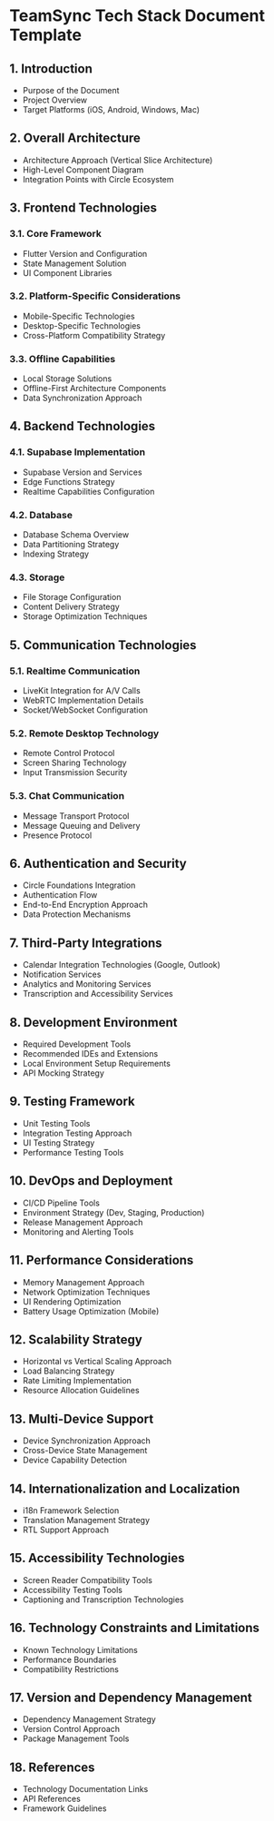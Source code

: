 # TeamSync Tech Stack Document Template

## 1. Introduction
   - Purpose of the Document
   - Project Overview
   - Target Platforms (iOS, Android, Windows, Mac)

## 2. Overall Architecture
   - Architecture Approach (Vertical Slice Architecture)
   - High-Level Component Diagram
   - Integration Points with Circle Ecosystem

## 3. Frontend Technologies
   ### 3.1. Core Framework
   - Flutter Version and Configuration
   - State Management Solution
   - UI Component Libraries

   ### 3.2. Platform-Specific Considerations
   - Mobile-Specific Technologies
   - Desktop-Specific Technologies
   - Cross-Platform Compatibility Strategy

   ### 3.3. Offline Capabilities
   - Local Storage Solutions
   - Offline-First Architecture Components
   - Data Synchronization Approach

## 4. Backend Technologies
   ### 4.1. Supabase Implementation
   - Supabase Version and Services
   - Edge Functions Strategy
   - Realtime Capabilities Configuration

   ### 4.2. Database
   - Database Schema Overview
   - Data Partitioning Strategy
   - Indexing Strategy

   ### 4.3. Storage
   - File Storage Configuration
   - Content Delivery Strategy
   - Storage Optimization Techniques

## 5. Communication Technologies
   ### 5.1. Realtime Communication
   - LiveKit Integration for A/V Calls
   - WebRTC Implementation Details
   - Socket/WebSocket Configuration

   ### 5.2. Remote Desktop Technology
   - Remote Control Protocol
   - Screen Sharing Technology
   - Input Transmission Security

   ### 5.3. Chat Communication
   - Message Transport Protocol
   - Message Queuing and Delivery
   - Presence Protocol

## 6. Authentication and Security
   - Circle Foundations Integration
   - Authentication Flow
   - End-to-End Encryption Approach
   - Data Protection Mechanisms

## 7. Third-Party Integrations
   - Calendar Integration Technologies (Google, Outlook)
   - Notification Services
   - Analytics and Monitoring Services
   - Transcription and Accessibility Services

## 8. Development Environment
   - Required Development Tools
   - Recommended IDEs and Extensions
   - Local Environment Setup Requirements
   - API Mocking Strategy

## 9. Testing Framework
   - Unit Testing Tools
   - Integration Testing Approach
   - UI Testing Strategy
   - Performance Testing Tools

## 10. DevOps and Deployment
   - CI/CD Pipeline Tools
   - Environment Strategy (Dev, Staging, Production)
   - Release Management Approach
   - Monitoring and Alerting Tools

## 11. Performance Considerations
   - Memory Management Approach
   - Network Optimization Techniques
   - UI Rendering Optimization
   - Battery Usage Optimization (Mobile)

## 12. Scalability Strategy
   - Horizontal vs Vertical Scaling Approach
   - Load Balancing Strategy
   - Rate Limiting Implementation
   - Resource Allocation Guidelines

## 13. Multi-Device Support
   - Device Synchronization Approach
   - Cross-Device State Management
   - Device Capability Detection

## 14. Internationalization and Localization
   - i18n Framework Selection
   - Translation Management Strategy
   - RTL Support Approach

## 15. Accessibility Technologies
   - Screen Reader Compatibility Tools
   - Accessibility Testing Tools
   - Captioning and Transcription Technologies

## 16. Technology Constraints and Limitations
   - Known Technology Limitations
   - Performance Boundaries
   - Compatibility Restrictions

## 17. Version and Dependency Management
   - Dependency Management Strategy
   - Version Control Approach
   - Package Management Tools

## 18. References
   - Technology Documentation Links
   - API References
   - Framework Guidelines